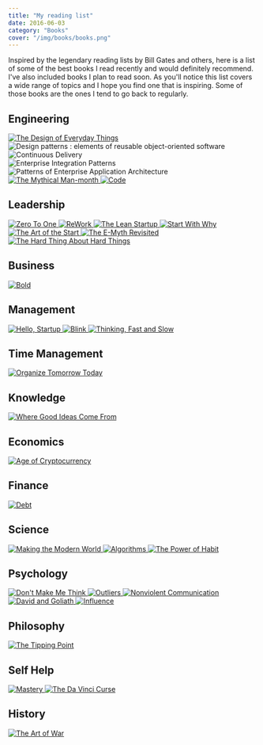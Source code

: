```yaml
---
title: "My reading list"
date: 2016-06-03
category: "Books"
cover: "/img/books/books.png"
---
```


Inspired by the legendary reading lists by Bill Gates and others, here is a list of some of the best books I read recently and would definitely recommend. I've also included books I plan to read soon. As you'll notice this list covers a wide range of topics and I hope you find one that is inspiring. Some of those books are the ones I tend to go back to regularly.

## Engineering

<div class="book-grid">
  <a href="https://www.amazon.co.uk/Design-Everyday-Things-revised-expanded/dp/0262525674" target="_blank" class="book-link">
    <img alt="The Design of Everyday Things" src="/img/books/The-Design-of-Everyday-Things.jpg" class="book-cover">
  </a>
  <div class="book-link">
    <img alt="Design patterns : elements of reusable object-oriented software" src="/img/books/Design-patterns-elements-of-reusable-object-oriented-software.jpg" class="book-cover">
  </div>
  <div class="book-link">
    <img alt="Continuous Delivery" src="/img/books/Continuous-Delivery.jpg" class="book-cover">
  </div>
  <div class="book-link">
    <img alt="Enterprise Integration Patterns" src="/img/books/Enterprise-Integration-Patterns.jpg" class="book-cover">
  </div>
  <div class="book-link">
    <img alt="Patterns of Enterprise Application Architecture" src="/img/books/Patterns-of-Enterprise-Application-Architecture.jpg" class="book-cover">
  </div>
  <a href="https://www.amazon.co.uk/Mythical-Man-month-Essays-Software-Engineering/dp/0201835959" target="_blank" class="book-link">
    <img alt="The Mythical Man-month" src="/img/books/The-Mythical-Man-month.jpg" class="book-cover">
  </a>
  <a href="https://www.amazon.co.uk/Code-Language-Computer-Hardware-Software/dp/0735611319" target="_blank" class="book-link">
    <img alt="Code" src="/img/books/Code.jpg" class="book-cover">
  </a>
</div>

## Leadership

<div class="book-grid">
  <a href="https://www.amazon.co.uk/Zero-One-Notes-Start-Future/dp/0753555204" target="_blank" class="book-link">
    <img alt="Zero To One" src="/img/books/Zero-To-One.jpeg" class="book-cover">
  </a>
  <a href="https://www.amazon.co.uk/ReWork-Change-Way-Work-Forever/dp/0091929784" target="_blank" class="book-link">
    <img alt="ReWork" src="/img/books/ReWork.jpeg" class="book-cover">
  </a>
  <a href="https://www.amazon.co.uk/Lean-Startup-Innovation-Successful-Businesses/dp/0670921602" target="_blank" class="book-link">
    <img alt="The Lean Startup" src="/img/books/The-Lean-Startup.jpg" class="book-cover">
  </a>
  <a href="https://www.amazon.co.uk/Start-Why-Leaders-Inspire-Everyone/dp/0241958229" target="_blank" class="book-link">
    <img alt="Start With Why" src="/img/books/Start-With-Why.jpg" class="book-cover">
  </a>
  <a href="https://www.amazon.co.uk/Art-Start-2-0-Time-Tested-Battle-Hardened/dp/0241187265" target="_blank" class="book-link">
    <img alt="The Art of the Start" src="/img/books/The-Art-of-the-Start-2.0.jpg" class="book-cover">
  </a>
  <a href="https://www.amazon.co.uk/E-Myth-Revisited-Small-Businesses-About/dp/0887307280" target="_blank" class="book-link">
    <img alt="The E-Myth Revisited" src="/img/books/The-E-Myth-Revisited.jpg" class="book-cover">
  </a>
  <a href="https://www.amazon.co.uk/Hard-Thing-About-Things-Building/dp/0062273205" target="_blank" class="book-link">
    <img alt="The Hard Thing About Hard Things" src="/img/books/The-Hard-Thing-About-Hard-Things.jpg" class="book-cover">
  </a>
</div>

## Business

<div class="book-grid">
  <a href="https://www.amazon.co.uk/Bold-Create-Wealth-Impact-World/dp/1476709564" target="_blank" class="book-link">
    <img alt="Bold" src="/img/books/Bold.jpeg" class="book-cover">
  </a>
</div>

## Management

<div class="book-grid">
  <a href="https://www.amazon.co.uk/Hello-Startup-Programmers-Building-Technologies/dp/1491909900" target="_blank" class="book-link">
    <img alt="Hello, Startup" src="/img/books/Hello-Startup.jpg" class="book-cover">
  </a>
  <a href="https://www.amazon.co.uk/Tipping-Point-Little-Things-Difference/dp/0349113467/" target="_blank" class="book-link">
    <img alt="Blink" src="/img/books/Blink.jpg" class="book-cover">
  </a>
  <a href="https://www.amazon.co.uk/Thinking-Fast-Slow-Daniel-Kahneman/dp/0141033576" target="_blank" class="book-link">
    <img alt="Thinking, Fast and Slow" src="/img/books/Thinking-Fast-and-Slow.jpg" class="book-cover">
  </a>
</div>

## Time Management

<div class="book-grid">
  <a href="https://www.amazon.co.uk/Organize-Tomorrow-Today-Optimize-Performance/dp/0738218693" target="_blank" class="book-link">
    <img alt="Organize Tomorrow Today" src="/img/books/Organize-Tomorrow-Today.jpg" class="book-cover">
  </a>
</div>

## Knowledge

<div class="book-grid">
  <a href="https://www.amazon.co.uk/Where-Good-Ideas-Come-Innovation/dp/0141033401" target="_blank" class="book-link">
    <img alt="Where Good Ideas Come From" src="/img/books/Where-Good-Ideas-Come-From.jpg" class="book-cover">
  </a>
</div>

## Economics

<div class="book-grid">
  <a href="https://www.amazon.co.uk/Age-Cryptocurrency-Bitcoin-Challenging-Economic/dp/1250065631" target="_blank" class="book-link">
    <img alt="Age of Cryptocurrency" src="/img/books/Age-of-Cryptocurrency.jpg" class="book-cover">
  </a>
</div>

## Finance

<div class="book-grid">
  <a href="https://www.amazon.co.uk/Debt-First-Years-David-Graeber/dp/1612194192" target="_blank" class="book-link">
    <img alt="Debt" src="/img/books/Debt.jpg" class="book-cover">
  </a>
</div>

## Science

<div class="book-grid">
  <a href="https://www.amazon.co.uk/Making-Modern-World-Materials-Dematerialization/dp/1119942535" target="_blank" class="book-link">
    <img alt="Making the Modern World" src="/img/books/Making-the-Modern-World.jpg" class="book-cover">
  </a>
  <a href="https://www.amazon.co.uk/dp/0262533057" target="_blank" class="book-link">
    <img alt="Algorithms" src="/img/books/Algorithms.jpg" class="book-cover">
  </a>
  <a href="https://www.amazon.co.uk/Power-Habit-Why-What-Change/dp/1847946240/" target="_blank" class="book-link">
    <img alt="The Power of Habit" src="/img/books/The-Power-of-Habit.jpg" class="book-cover">
  </a>
</div>

## Psychology

<div class="book-grid">
  <a href="https://www.amazon.co.uk/Dont-Make-Me-Think-Usability/dp/0321965515" target="_blank" class="book-link">
    <img alt="Don't Make Me Think" src="/img/books/Dont-Make-Me-Think.jpg" class="book-cover">
  </a>
  <a href="https://www.amazon.co.uk/Outliers-Story-Success-Malcolm-Gladwell/dp/0141036257" target="_blank" class="book-link">
    <img alt="Outliers" src="/img/books/Outliers.jpg" class="book-cover">
  </a>
  <a href="https://www.amazon.co.uk/Nonviolent-Communication-Language-Life-Guides/dp/189200528X" target="_blank" class="book-link">
    <img alt="Nonviolent Communication" src="/img/books/Nonviolent-Communication.jpg" class="book-cover">
  </a>
  <a href="https://www.amazon.co.uk/David-Goliath-Underdogs-Misfits-Battling/dp/0241959594" target="_blank" class="book-link">
    <img alt="David and Goliath" src="/img/books/David-and-Goliath.jpg" class="book-cover">
  </a>
  <a href="https://www.amazon.co.uk/Influence-Psychology-Robert-PhD-Cialdini/dp/006124189X" target="_blank" class="book-link">
    <img alt="Influence" src="/img/books/Influence.jpg" class="book-cover">
  </a>
</div>

## Philosophy

<div class="book-grid">
  <a href="https://www.amazon.co.uk/Tipping-Point-Little-Things-Difference/dp/0349113467/" target="_blank" class="book-link">
    <img alt="The Tipping Point" src="/img/books/The-Tipping-Point.jpg" class="book-cover">
  </a>
</div>

## Self Help

<div class="grid grid-cols-2 md:grid-cols-4 gap-6 my-8">
  <a href="https://www.amazon.co.uk/Mastery-Robert-Greene-Collection/dp/178125091X" target="_blank" class="book-link">
    <img alt="Mastery" src="/img/books/Mastery.jpg" class="book-cover">
  </a>
  <a href="https://www.amazon.co.uk/Vinci-CURSE-design-people-interests-talents/dp/1523244879" target="_blank" class="book-link">
    <img alt="The Da Vinci Curse" src="/img/books/The-Da-Vinci-Curse.jpg" class="book-cover">
  </a>
</div>

## History

<div class="grid grid-cols-2 md:grid-cols-4 gap-6 my-8">
  <a href="https://www.amazon.co.uk/Art-War-Sun-Tzu/dp/0981162614" target="_blank" class="book-link">
    <img alt="The Art of War" src="/img/books/The-Art-of-War.jpg" class="book-cover">
  </a>
</div>
